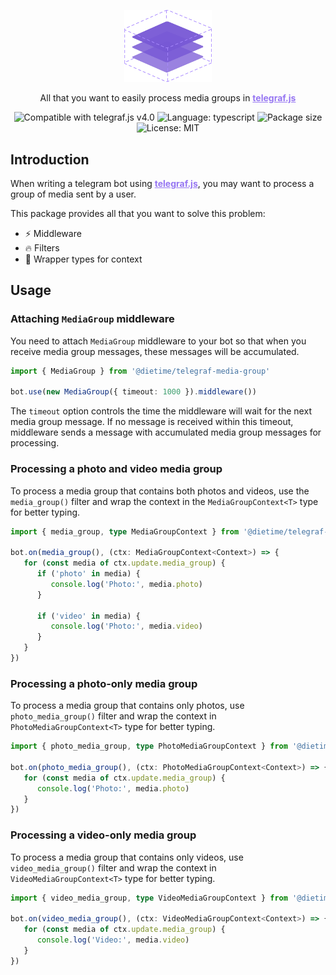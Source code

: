 <p align="center">
    <img src="assets/icon.svg" width="140px" />
</p>

<p align="center">
All that you want to easily process media groups in <a href="https://github.com/DieTime/telegraf-media-group" style="color:#9676F2;font-weight:bold">telegraf.js</a>
</p>

<p align="center">
   <img
      src="https://img.shields.io/badge/telegraf.js-4.0-9676F2"
      alt="Compatible with telegraf.js v4.0"
   />
	<img
      src="https://img.shields.io/github/languages/top/DieTime/telegraf-media-group?logo=typescript&color=9676F2&logoColor=ffffff"
      alt="Language: typescript"
   />
	<img
      src="https://badgen.net/packagephobia/install/@dietime/telegraf-media-group?color=9676F2"
      alt="Package size"
   />
   <img
      src="https://img.shields.io/github/license/DieTime/telegraf-media-group?color=9676F2"
      alt="License: MIT"
   />
</p>

## Introduction

When writing a telegram bot using <a href="https://github.com/DieTime/telegraf-media-group" style="color:#9676F2;font-weight:bold">telegraf.js</a>, you may want to process a group of media sent by a user.

This package provides all that you want to solve this problem:

- ⚡ Middleware
- 🔥 Filters
- 🚀 Wrapper types for context

## Usage

### Attaching `MediaGroup` middleware

You need to attach `MediaGroup` middleware to your bot so that when you receive media group messages, these messages will be accumulated. 

```ts
import { MediaGroup } from '@dietime/telegraf-media-group'

bot.use(new MediaGroup({ timeout: 1000 }).middleware())
```

The `timeout` option controls the time the middleware will wait for the next media group message. If no message is received within this timeout, middleware sends a message with accumulated media group messages for processing.

### Processing a photo and video media group

To process a media group that contains both photos and videos, use the `media_group()` filter and wrap the context in the `MediaGroupContext<T>` type for better typing.

```ts
import { media_group, type MediaGroupContext } from '@dietime/telegraf-media-group'

bot.on(media_group(), (ctx: MediaGroupContext<Context>) => {
   for (const media of ctx.update.media_group) {
      if ('photo' in media) {
         console.log('Photo:', media.photo)
      }

      if ('video' in media) {
         console.log('Photo:', media.video)
      }
   }
})
```

### Processing a photo-only media group

To process a media group that contains only photos, use `photo_media_group()` filter and wrap the context in `PhotoMediaGroupContext<T>` type for better typing.

```ts
import { photo_media_group, type PhotoMediaGroupContext } from '@dietime/telegraf-media-group'

bot.on(photo_media_group(), (ctx: PhotoMediaGroupContext<Context>) => {
   for (const media of ctx.update.media_group) {
      console.log('Photo:', media.photo)
   }
})
```

### Processing a video-only media group

To process a media group that contains only videos, use `video_media_group()` filter and wrap the context in `VideoMediaGroupContext<T>` type for better typing.

```ts
import { video_media_group, type VideoMediaGroupContext } from '@dietime/telegraf-media-group'

bot.on(video_media_group(), (ctx: VideoMediaGroupContext<Context>) => {
   for (const media of ctx.update.media_group) {
      console.log('Video:', media.video)
   }
})
```
